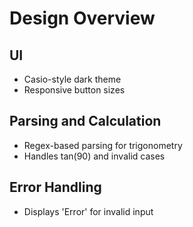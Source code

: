 # Design Overview
## UI
- Casio-style dark theme
- Responsive button sizes

## Parsing and Calculation
- Regex-based parsing for trigonometry
- Handles tan(90) and invalid cases

## Error Handling
- Displays 'Error' for invalid input